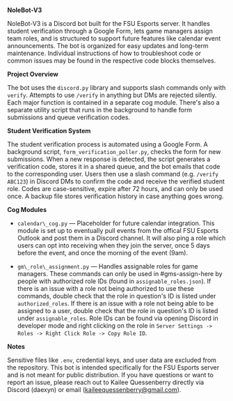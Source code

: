 **NoleBot-V3**

NoleBot-V3 is a Discord bot built for the FSU Esports server. It handles student verification through a Google Form, lets game managers assign team roles, and is structured to support future features like calendar event announcements. The bot is organized for easy updates and long-term maintenance. Individual instructions of how to troubleshoot code or common issues may be found in the respective code blocks themselves.

**Project Overview**

The bot uses the `discord.py` library and supports slash commands only with `verify`. Attempts to use `/verify` in anything but DMs are rejected silently. Each major function is contained in a separate cog module. There's also a separate utility script that runs in the background to handle form submissions and queue verification codes.

**Student Verification System**

The student verification process is automated using a Google Form. A background script, `form_verification_poller.py`, checks the form for new submissions. When a new response is detected, the script generates a verification code, stores it in a shared queue, and the bot emails that code to the corresponding user. Users then use a slash command (e.g. `/verify ABC123`) in Discord DMs to confirm the code and receive the verified student role. Codes are case-sensitive, expire after 72 hours, and can only be used once. A backup file stores verification history in case anything goes wrong.

**Cog Modules**

* `calendar\_cog.py` — Placeholder for future calendar integration. This module is set up to eventually pull events from the offical FSU Esports Outlook and post them in a Discord channel. It will also ping a role which users can opt into receiving when they join the server, once 5 days before the event, and once the morning of the event (9am).

* `gm\_role\_assignment.py` — Handles assignable roles for game managers. These commands can only be used in #gms-assign-here by people with authorized role IDs (found in `assignable_roles.json`). If there is an issue with a role not being authorized to use these commands, double check that the role in question's ID is listed under `authorized_roles`. If there is an issue with a role not being able to be assigned to a user, double check that the role in question's ID is listed under `assignable_roles`. Role IDs can be found via opening Discord in developer mode and right clicking on the role in `Server Settings -> Roles -> Right Click Role -> Copy Role ID`.

**Notes**

Sensitive files like `.env`, credential keys, and user data are excluded from the repository. This bot is intended specifically for the FSU Esports server and is not meant for public distribution. If you have questions or want to report an issue, please reach out to Kailee Quessenberry directly via Discord (daexyn) or email (kaileequessenberry@gmail.com).


